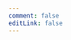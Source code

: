 ```yaml
---
comment: false
editLink: false
---
```


<script setup>
    import WIP from '/WIP.vue'
</script>

<WIP></WIP>